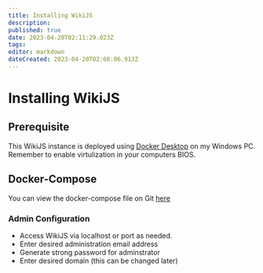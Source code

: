 ```yaml
---
title: Installing WikiJS
description: 
published: true
date: 2023-04-20T02:11:29.023Z
tags: 
editor: markdown
dateCreated: 2023-04-20T02:08:06.913Z
---
```


# Installing WikiJS

## Prerequisite

This WikiJS instance is deployed using [Docker Desktop](https://www.docker.com/products/docker-desktop/) on my Windows PC. Remember to enable virtulization in your computers BIOS.

## Docker-Compose 

You can view the docker-compose file on Git [here](https://adamzvolanek.github.io/alexandria_splash_page/)

### Admin Configuration

- Access WikiJS via localhost or port as needed.
- Enter desired administration email address
- Generate strong password for adminstrator
- Enter desired domain (this can be changed later)
